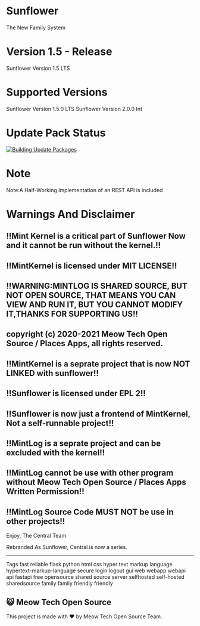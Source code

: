 # Sunflower
The New Family System

Version 1.5 - Release
=======

Sunflower Version 1.5 LTS

# Supported Versions
Sunflower Version 1.5.0 LTS
Sunflower Version 2.0.0 Int

# Update Pack Status
[![Building Update Packages](https://github.com/MTOSCentral/Sunflower/actions/workflows/autobuild.yml/badge.svg?branch=main)](https://github.com/MTOSCentral/Sunflower/actions/workflows/autobuild.yml)

# Note
Note:A Half-Working Implementation of an REST API is included

# Warnings And Disclaimer

## !!Mint Kernel is a critical part of Sunflower Now and it cannot be run without the kernel.!!

## !!MintKernel is licensed under MIT LICENSE!!

## !!WARNING:MINTLOG IS SHARED SOURCE, BUT NOT OPEN SOURCE, THAT MEANS YOU CAN VIEW AND RUN IT, BUT YOU CANNOT MODIFY IT,THANKS FOR SUPPORTING US!!
## copyright (c) 2020-2021 Meow Tech Open Source / Places Apps, all rights reserved.

## !!MintKernel is a seprate project that is now NOT LINKED with sunflower!!

## !!Sunflower is licensed under EPL 2!!

## !!Sunflower is now just a frontend of MintKernel, Not a self-runnable project!!

## !!MintLog is a seprate project and can be excluded with the kernel!!

## !!MintLog cannot be use with other program without Meow Tech Open Source / Places Apps Written Permission!!

## !!MintLog Source Code MUST NOT be use in other projects!!


Enjoy,
The Central Team.

Rebranded As Sunflower, Central is now a series.

-----------------------------------------------------
Tags
fast reliable flask python html css hyper text markup language hypertext-markup-language secure login logout gui web webapp webapi api fastapi free opensource shared source server selfhosted self-hosted sharedsource family family friendly friendly





## 😺 Meow Tech Open Source
This project is made with ❤ by Meow Tech Open Source Team.
